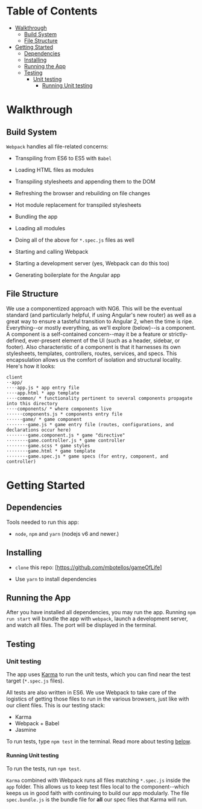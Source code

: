 # Table of Contents

* [Walkthrough](#walkthrough)
  * [Build System](#build-system)
  * [File Structure](#file-structure)
* [Getting Started](#getting-started)
  * [Dependencies](#dependencies)
  * [Installing](#installing)
  * [Running the App](#running-the-app)
  * [Testing](#testing)
    * [Unit testing](#unit-testing)
      * [Running Unit testing](#running-unit-testing)

# Walkthrough

## Build System

`Webpack` handles all file-related concerns:

* Transpiling from ES6 to ES5 with `Babel`
* Loading HTML files as modules
* Transpiling stylesheets and appending them to the DOM
* Refreshing the browser and rebuilding on file changes
* Hot module replacement for transpiled stylesheets
* Bundling the app
* Loading all modules
* Doing all of the above for `*.spec.js` files as well

* Starting and calling Webpack
* Starting a development server (yes, Webpack can do this too)
* Generating boilerplate for the Angular app

## File Structure

We use a componentized approach with NG6. This will be the eventual standard (and particularly helpful, if using
Angular's new router) as well as a great way to ensure a tasteful transition to Angular 2, when the time is ripe.
Everything--or mostly everything, as we'll explore (below)--is a component. A component is a self-contained
concern--may it be a feature or strictly-defined, ever-present element of the UI (such as a header, sidebar, or
footer). Also characteristic of a component is that it harnesses its own stylesheets, templates, controllers, routes,
services, and specs. This encapsulation allows us the comfort of isolation and structural locality. Here's how it
looks:

```
client
⋅⋅app/
⋅⋅⋅⋅app.js * app entry file
⋅⋅⋅⋅app.html * app template
⋅⋅⋅⋅common/ * functionality pertinent to several components propagate into this directory
⋅⋅⋅⋅components/ * where components live
⋅⋅⋅⋅⋅⋅components.js * components entry file
⋅⋅⋅⋅⋅⋅game/ * game component
⋅⋅⋅⋅⋅⋅⋅⋅game.js * game entry file (routes, configurations, and declarations occur here)
⋅⋅⋅⋅⋅⋅⋅⋅game.component.js * game "directive"
⋅⋅⋅⋅⋅⋅⋅⋅game.controller.js * game controller
⋅⋅⋅⋅⋅⋅⋅⋅game.scss * game styles
⋅⋅⋅⋅⋅⋅⋅⋅game.html * game template
⋅⋅⋅⋅⋅⋅⋅⋅game.spec.js * game specs (for entry, component, and controller)
```
# Getting Started

## Dependencies

Tools needed to run this app:

* `node`, `npm` and `yarn` (nodejs v6 and newer.)

## Installing

* `clone` this repo: [https://github.com/mbotellos/gameOfLife]

* Use `yarn` to install dependencies

## Running the App
After you have installed all dependencies, you may run the app. Running `npm run start` will bundle the app with `webpack`, launch a development server, and watch all files. The port will be displayed in the terminal.

## Testing

### Unit testing

The app uses [Karma](http://karma-runner.github.io/0.12/index.html) to run the unit tests, which you can find near the test target (`*.spec.js` files).

All tests are also written in ES6. We use Webpack to take care of the logistics of getting those files to run in the various browsers, just like with our client files. This is our testing stack:

* Karma
* Webpack + Babel
* Jasmine

To run tests, type `npm test` in the terminal. Read more about testing [below](#testing).

#### Running Unit testing

To run the tests, run `npm test`.

`Karma` combined with Webpack runs all files matching `*.spec.js` inside the `app` folder. This allows us to keep test files local to the component--which keeps us in good faith with continuing to build our app modularly. The file `spec.bundle.js` is the bundle file for **all** our spec files that Karma will run.
